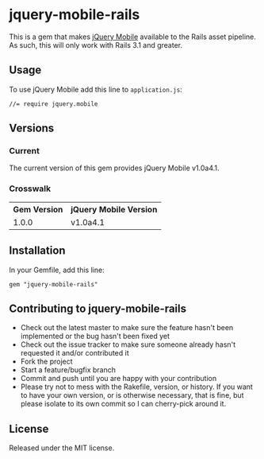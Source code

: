 # jquery-mobile-rails #

This is a gem that makes [jQuery Mobile](http://jquerymobile.com) available to the Rails asset pipeline.  As such, this will only work with Rails 3.1 and greater.

## Usage ##

To use jQuery Mobile add this line to `application.js`:

    //= require jquery.mobile

## Versions ##

### Current ###

The current version of this gem provides jQuery Mobile v1.0a4.1.

### Crosswalk ###

<table>
<tr>
  <th>Gem Version</th>
  <th>jQuery Mobile Version</th>
</tr>
<tr>
  <td>1.0.0</td><td>v1.0a4.1</td>
</tr>
</table>

## Installation ##

In your Gemfile, add this line:

    gem "jquery-mobile-rails"

## Contributing to jquery-mobile-rails ##
 
* Check out the latest master to make sure the feature hasn't been implemented or the bug hasn't been fixed yet
* Check out the issue tracker to make sure someone already hasn't requested it and/or contributed it
* Fork the project
* Start a feature/bugfix branch
* Commit and push until you are happy with your contribution
* Please try not to mess with the Rakefile, version, or history. If you want to have your own version, or is otherwise necessary, that is fine, but please isolate to its own commit so I can cherry-pick around it.

## License ##

Released under the MIT license.


